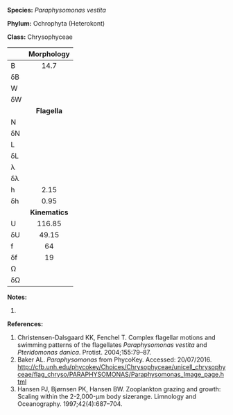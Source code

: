 **Species:** *Paraphysomonas vestita*

**Phylum:** Ochrophyta (Heterokont)

**Class:** Chrysophyceae

|    | **Morphology** |
|:-- | :------------: |
| B  | 14.7 |
| δB |  |
| W  |  |
| δW |  |
|    | **Flagella** |
| N  |  |
| δN |  |
| L  |  |
| δL |  |
| λ  |  |
| δλ |  |
| h  | 2.15 |
| δh | 0.95 |
|    | **Kinematics** |
| U  | 116.85 |
| δU | 49.15 |
| f  | 64 |
| δf | 19 |
| Ω  |  |
| δΩ |  |

**Notes:**

1.

**References:**

1. Christensen-Dalsgaard KK, Fenchel T.  Complex flagellar motions and swimming patterns of the flagellates *Paraphysomonas vestita* and *Pteridomonas danica*.  Protist. 2004;155:79–87.
1. Baker AL. *Paraphysomonas* from PhycoKey. Accessed: 20/07/2016. http://cfb.unh.edu/phycokey/Choices/Chrysophyceae/unicell_chrysophyceae/flag_chryso/PARAPHYSOMONAS/Paraphysomonas_Image_page.html
1. Hansen PJ, Bjørnsen PK, Hansen BW.  Zooplankton grazing and growth:  Scaling within the 2-2,000-μm body sizerange.  Limnology and Oceanography. 1997;42(4):687–704.
